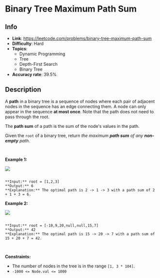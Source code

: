 # Binary Tree Maximum Path Sum

## Info  
- **Link**: https://leetcode.com/problems/binary-tree-maximum-path-sum
- **Difficulty**: Hard  
- **Topics**:   
    - Dynamic Programming
    - Tree
    - Depth-First Search
    - Binary Tree
- **Accuracy rate**: 39.5%  

## Description  
    
A **path** in a binary tree is a sequence of nodes where each pair of adjacent nodes in the sequence has an edge connecting them. A node can only appear in the sequence **at most once**. Note that the path does not need to pass through the root.


The **path sum** of a path is the sum of the node's values in the path.


Given the `root` of a binary tree, return *the maximum **path sum** of any **non-empty** path*.


 


**Example 1:**


![](https://assets.leetcode.com/uploads/2020/10/13/exx1.jpg)

```

**Input:** root = [1,2,3]
**Output:** 6
**Explanation:** The optimal path is 2 -> 1 -> 3 with a path sum of 2 + 1 + 3 = 6.

```

**Example 2:**


![](https://assets.leetcode.com/uploads/2020/10/13/exx2.jpg)

```

**Input:** root = [-10,9,20,null,null,15,7]
**Output:** 42
**Explanation:** The optimal path is 15 -> 20 -> 7 with a path sum of 15 + 20 + 7 = 42.

```

 


**Constraints:**


* The number of nodes in the tree is in the range `[1, 3 * 104]`.
* `-1000 <= Node.val <= 1000`


  
    